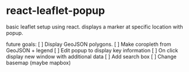 # react-leaflet-popup
basic leaflet setup using react. displays a marker at specific location with popup.

future goals:
[ ] Display GeoJSON polygons.
[ ] Make coropleth from GeoJSON + legend
[ ] Edit popup to display key information
[ ] On click display new window with additional data
[ ] Add search box
[ ] Change basemap (maybe mapbox)
